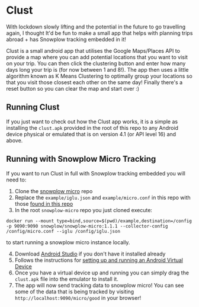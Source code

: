 # Clust

With lockdown slowly lifting and the potential in the future to go travelling again, I thought It'd be fun to make a small app that helps with planning trips abroad + 
has Snowplow tracking embedded in it! 

Clust is a small android app that utilises the Google Maps/Places API to provide a map where you can add potential locations that you want 
to visit on your trip. You can then click the clustering button and enter how many days long your trip is (for now between 1 and 8!). The app then uses a little algorithm known 
as K Means Clustering to optimally group your locations so that you visit those closest each other on the same day! Finally there's a reset button so you can clear the map and start over :)

## Running Clust

If you just want to check out how the Clust app works, it is a simple as installing the `clust.apk` provided in the root of this repo to any Android device physical or emulated that is
on version 4.1 (or API level 16) and above. 

## Running with Snowplow Micro Tracking

If you want to run Clust in full with Snowplow tracking embedded you will need to:
  1. Clone the [snowplow micro](https://github.com/snowplow-incubator/snowplow-micro/) repo
  2. Replace the `example/iglu.json` and `example/micro.conf` in this repo with those [found in this repo](https://github.com/bfhorswell4/clust/tree/master/micro)
  3. In the root `snowplow-micro` repo you just cloned execute: 
  ```
  docker run --mount type=bind,source=$(pwd)/example,destination=/config -p 9090:9090 snowplow/snowplow-micro:1.1.1 --collector-config /config/micro.conf --iglu /config/iglu.json
  ```
   to start running a snowplow micro instance locally.
  
  4. Download [Android Studio](https://developer.android.com/studio?gclid=Cj0KCQjwppSEBhCGARIsANIs4p4gLhT4A3u6ptKJQma5tHiCbH4Ne6W-npxhNqw3C9SG8tp-uQ2ZaJsaAmA5EALw_wcB&gclsrc=aw.ds) if you don't have it installed already
  5. Follows the instructions for [setting up and running an Android Virtual Device](https://developer.android.com/studio/run/managing-avds)
  6. Once you have a virtual device up and running you can simply drag the `clust.apk` file into the emulator to install it. 
  7. The app will now send tracking data to snowplow micro! You can see some of the data that is being tracked by visiting `http://localhost:9090/micro/good` in your browser!


